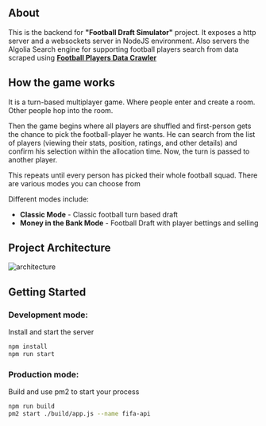## About
This is the backend for **"Football Draft Simulator"** project. It exposes a http server and a websockets server in NodeJS environment. Also servers the Algolia Search engine for supporting football players search from data scraped using **[Football Players Data Crawler](https://github.com/sauravhiremath/fifa-stats-crawler)**

## How the game works
It is a turn-based multiplayer game. Where people enter and create a room. Other people hop into the room. 

Then the game begins where all players are shuffled and first-person gets the chance to pick the football-player he wants. He can search from the list of players (viewing their stats, position, ratings, and other details) and confirm his selection within the allocation time. Now, the turn is passed to another player. 

This repeats until every person has picked their whole football squad. There are various modes you can choose from

Different modes include:
- **Classic Mode** - Classic football turn based draft
- **Money in the Bank Mode** - Football Draft with player bettings and selling

## Project Architecture
![architecture](https://miro.medium.com/max/1400/1*QEqiWlUQaaJ1DsjEUhN4dA.png)

## Getting Started

### Development mode:
Install and start the server

```bash
npm install
npm run start
```

### Production mode:
Build and use pm2 to start your process

```bash
npm run build
pm2 start ./build/app.js --name fifa-api
```

